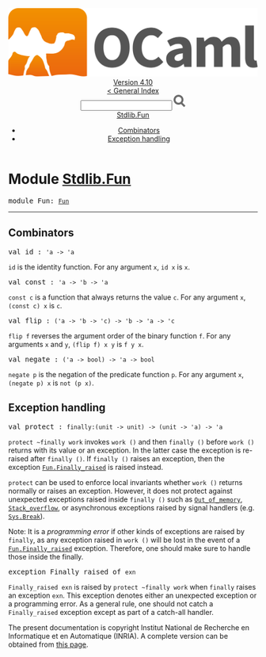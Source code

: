 <!-- ((! set title API !)) ((! set documentation !)) ((! set api !)) ((! set nobreadcrumb !)) -->
<div class="api"><header><nav class="toc brand"><a class="brand" href="https://ocaml.org/"><img src="colour-logo-gray.svg" class="svg" alt="OCaml"></a></nav><nav class="toc"><div class="toc_version"><a href="/docs" id="version-select">Version 4.10</a></div><a href="index.html">&lt; General Index</a><div class="api_search"><input type="text" name="apisearch" id="api_search" oninput="mySearch(false);" onkeypress="this.oninput();" onclick="this.oninput();" onpaste="this.oninput();">
<img src="search_icon.svg" alt="Search" class="svg" onclick="mySearch(false)"></div>
<div id="search_results"></div><div class="toc_title"><a href="#top">Stdlib.Fun</a></div><ul><li><a href="#combinators">Combinators</a></li><li><a href="#exception">Exception handling</a></li></ul></nav></header>

<h1>Module <a href="type_Stdlib.Fun.html">Stdlib.Fun</a></h1>

<pre><span id="MODULEFun"><span class="keyword">module</span> Fun</span>: <code class="type"><a href="Fun.html">Fun</a></code></pre><hr width="100%">
<h2 id="combinators">Combinators</h2>
<pre><span id="VALid"><span class="keyword">val</span> id</span> : <code class="type">'a -&gt; 'a</code></pre><div class="info ">
<div class="info-desc">
<p><code class="code">id</code> is the identity function. For any argument <code class="code">x</code>, <code class="code">id&nbsp;x</code> is <code class="code">x</code>.</p>
</div>
</div>

<pre><span id="VALconst"><span class="keyword">val</span> const</span> : <code class="type">'a -&gt; 'b -&gt; 'a</code></pre><div class="info ">
<div class="info-desc">
<p><code class="code">const&nbsp;c</code> is a function that always returns the value <code class="code">c</code>. For any
    argument <code class="code">x</code>, <code class="code">(const&nbsp;c)&nbsp;x</code> is <code class="code">c</code>.</p>
</div>
</div>

<pre><span id="VALflip"><span class="keyword">val</span> flip</span> : <code class="type">('a -&gt; 'b -&gt; 'c) -&gt; 'b -&gt; 'a -&gt; 'c</code></pre><div class="info ">
<div class="info-desc">
<p><code class="code">flip&nbsp;f</code> reverses the argument order of the binary function
    <code class="code">f</code>. For any arguments <code class="code">x</code> and <code class="code">y</code>, <code class="code">(flip&nbsp;f)&nbsp;x&nbsp;y</code> is <code class="code">f&nbsp;y&nbsp;x</code>.</p>
</div>
</div>

<pre><span id="VALnegate"><span class="keyword">val</span> negate</span> : <code class="type">('a -&gt; bool) -&gt; 'a -&gt; bool</code></pre><div class="info ">
<div class="info-desc">
<p><code class="code">negate&nbsp;p</code> is the negation of the predicate function <code class="code">p</code>. For any
    argument <code class="code">x</code>, <code class="code">(negate&nbsp;p)&nbsp;x</code> is <code class="code">not&nbsp;(p&nbsp;x)</code>.</p>
</div>
</div>
<h2 id="exception">Exception handling</h2>
<pre><span id="VALprotect"><span class="keyword">val</span> protect</span> : <code class="type">finally:(unit -&gt; unit) -&gt; (unit -&gt; 'a) -&gt; 'a</code></pre><div class="info ">
<div class="info-desc">
<p><code class="code">protect&nbsp;~finally&nbsp;work</code> invokes <code class="code">work&nbsp;()</code> and then <code class="code">finally&nbsp;()</code>
    before <code class="code">work&nbsp;()</code> returns with its value or an exception. In the
    latter case the exception is re-raised after <code class="code">finally&nbsp;()</code>. If
    <code class="code">finally&nbsp;()</code> raises an exception, then the exception
    <a href="Fun.html#EXCEPTIONFinally_raised"><code class="code"><span class="constructor">Fun</span>.<span class="constructor">Finally_raised</span></code></a> is raised instead.</p>

<p><code class="code">protect</code> can be used to enforce local invariants whether <code class="code">work&nbsp;()</code>
    returns normally or raises an exception. However, it does not
    protect against unexpected exceptions raised inside <code class="code">finally&nbsp;()</code>
    such as <a href="Stdlib.html#EXCEPTIONOut_of_memory"><code class="code"><span class="constructor">Out_of_memory</span></code></a>, <a href="Stdlib.html#EXCEPTIONStack_overflow"><code class="code"><span class="constructor">Stack_overflow</span></code></a>, or
    asynchronous exceptions raised by signal handlers
    (e.g. <a href="Sys.html#EXCEPTIONBreak"><code class="code"><span class="constructor">Sys</span>.<span class="constructor">Break</span></code></a>).</p>

<p>Note: It is a <em>programming error</em> if other kinds of exceptions
    are raised by <code class="code">finally</code>, as any exception raised in <code class="code">work&nbsp;()</code> will
    be lost in the event of a <a href="Fun.html#EXCEPTIONFinally_raised"><code class="code"><span class="constructor">Fun</span>.<span class="constructor">Finally_raised</span></code></a> exception. Therefore,
    one should make sure to handle those inside the finally.</p>
</div>
</div>

<pre><span id="EXCEPTIONFinally_raised"><span class="keyword">exception</span> Finally_raised</span> <span class="keyword">of</span> <code class="type">exn</code></pre>
<div class="info ">
<div class="info-desc">
<p><code class="code"><span class="constructor">Finally_raised</span>&nbsp;exn</code> is raised by <code class="code">protect&nbsp;~finally&nbsp;work</code> when
    <code class="code">finally</code> raises an exception <code class="code">exn</code>. This exception denotes either
    an unexpected exception or a programming error. As a general rule,
    one should not catch a <code class="code"><span class="constructor">Finally_raised</span></code> exception except as part of
    a catch-all handler.</p>
</div>
</div>

<div class="copyright">The present documentation is copyright Institut National de Recherche en Informatique et en Automatique (INRIA). A complete version can be obtained from <a href="http://caml.inria.fr/pub/docs/manual-ocaml/">this page</a>.</div></div>